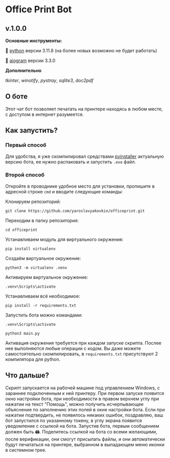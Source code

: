 # Office Print Bot 
## v.1.0.0

**Основные инструменты:**

🐍 [python](python.org) версии 3.11.8 (на более новых возможно не будет работать)

🤖 [aiogram](aiogram.dev/) версии 3.3.0

**Дополнительно**

_tkinter_, 
_winotify_, 
_pystray_, 
_sqlite3_, 
_doc2pdf_


## О боте
Этот чат бот позволяет печатать на принтере находясь в любом месте, с доступом в интернет разумеется. 
## Как запустить? 
### Первый способ
Для удобства, я уже скомпилировал средствами [pyinstaller](https://github.com/pyinstaller/pyinstaller?ysclid=ltne6ju8ac164432447) актуальную версию бота, ее нужно распаковать и запустить `.exe` файл. 
### Второй способ
Откройте в проводнике удобное место для установки, пропишите в адресной строке `cmd` и вводите следующие команды:

Клонируем репозиторий:
```
git clone https://github.com/yaroslavyakovkin/officeprint.git
```
Переходим в папку репозитория:
```
cd officeprint
```
Устанавливаем модуль для виртуального окружения:
```
pip install virtualenv
```
Создаём виртуальное окружение:
```
python3 -m virtualenv .venv
```
Активируем виртуальное окружение:
```
.venv\Scripts\activate
```
Устанавливаем всё необходимое:
```
pip install -r requirements.txt
```
Запустить бота можно командами:
```
.venv\Scripts\activate
```
```
python3 main.py
```
Активация окружения требуется при каждом запуске скрипта. Послее нее выполняются любые операции с кодом. Вы даже можете самостоятельно скомпилировать, в `requirements.txt` присутствуют 2 компилятора для python.

## Что дальше?
Скрипт запускается на рабочей машине под управлением Windows, с зараннее подключенным к ней принтеру. При первом запуске появится окно настройки бота, при необходимости в правом верхнем углу при нажатии на текст "Помощь", можно получить исчерпывающее объяснение по заполнению этих полей в окне настройки бота. Если при нажатии подтвердить, не появилось никаких ошибок, поздравляю, ваш бот запустился по указанному токену, в углу экрана появится уведомление с ссылкой на бота. Запустив бота, первым сообщением должен быть 🖨. Поделитесь ссылкой на бота со всеми желающими, после верификации, они смогут присылать файлы, и они автоматически будут печататься на принтере, выбранном в выпадающем меню иконки в системном трее.